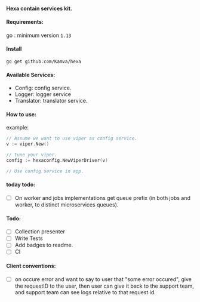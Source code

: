 #### Hexa contain services kit.

#### Requirements:
go : minimum version `1.13`

#### Install
```
go get github.com/Kamva/hexa
```

#### Available Services:
- Config: config service.
- Logger: logger service
- Translator: translator service.

#### How to use:
example:
```go
// Assume we want to use viper as config service.
v := viper.New()

// tune your viper.
config := hexaconfig.NewViperDriver(v)

// Use config service in app.
```

#### today todo: 
- [ ] On worker and jobs implementations get queue prefix 
(in both jobs and worker, to distinct microservices queues).

#### Todo:
- [ ] Collection presenter
- [ ] Write Tests
- [ ] Add badges to readme.
- [ ] CI 

#### Client conventions:
- [ ] on occure error and want to say to user that "some error occured",  give the requestID to the user, then user can give it back to the support team, and support team can see logs relative to that request id.